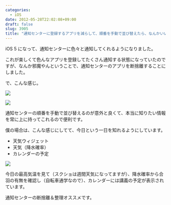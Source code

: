 ```yaml
---
categories:
  - iOS
date: 2012-05-28T22:02:08+09:00
draft: false
slug: 3905
title: "通知センターに登録するアプリを減らして、順番を手動で並び替えたら、なんかいい感じ"
---
```


iOS 5 になって、通知センターに色々と通知してくれるようになりました。

これが楽しくて色んなアプリを登録してたくさん通知する状態になっていたのですが、なんか邪魔やんということで、通知センターのアプリを断捨離することにしました。

で、こんな感じ。

![](/images/2012/05/3905_1.png)

![](/images/2012/05/3905_2.png)

通知センターの順番を手動で並び替えるのが意外と良くて、本当に知りたい情報を常に上に持ってこれるので便利です。

僕の場合は、こんな感じにしてて、今日という一日を知れるようにしています。

* 天気ウィジェット
* 天気（降水確率）
* カレンダーの予定

![](/images/2012/05/3905_3.png)

今日の最高気温を見て（スクショは週間天気になってますが）、降水確率から合羽の有無を確認し（自転車通学なので）、カレンダーには講義の予定が表示されています。

通知センターの断捨離＆整理オススメです。
